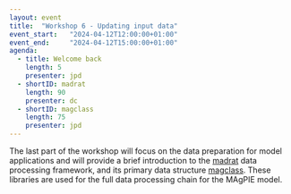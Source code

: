 ```yaml
---
layout: event
title:  "Workshop 6 - Updating input data"
event_start:   "2024-04-12T12:00:00+01:00"
event_end:     "2024-04-12T15:00:00+01:00"
agenda:
  - title: Welcome back
    length: 5
    presenter: jpd 
  - shortID: madrat
    length: 90 
    presenter: dc
  - shortID: magclass 
    length: 75 
    presenter: jpd
---
```


The last part of the workshop will focus on the data preparation for model applications and will provide a brief introduction to the [madrat] data processing framework, and its primary data structure [magclass]. These libraries are used for the full data processing chain for the MAgPIE model.

[madrat]:https://github.com/pik-piam/madrat
[magclass]:https://github.com/pik-piam/magclass
